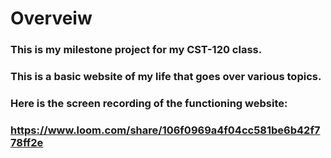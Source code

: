 # Overveiw

### This is my milestone project for my CST-120 class.

### This is a basic website of my life that goes over various topics.

### Here is the screen recording of the functioning website:

### https://www.loom.com/share/106f0969a4f04cc581be6b42f778ff2e
